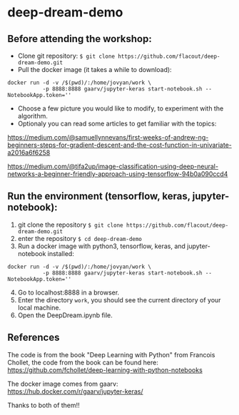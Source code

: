 # deep-dream-demo


## Before attending the workshop:
- Clone git repository: `$ git clone https://github.com/flacout/deep-dream-demo.git`
- Pull the docker image (it takes a while to download):
```
docker run -d -v /$(pwd)/:/home/jovyan/work \
           -p 8888:8888 gaarv/jupyter-keras start-notebook.sh --NotebookApp.token=''
```
- Choose a few picture you would like to modify, to experiment with the algorithm.
- Optionaly you can read some articles to get familiar with the topics:

https://medium.com/@samuellynnevans/first-weeks-of-andrew-ng-beginners-steps-for-gradient-descent-and-the-cost-function-in-univariate-a2016a6f6258

https://medium.com/@tifa2up/image-classification-using-deep-neural-networks-a-beginner-friendly-approach-using-tensorflow-94b0a090ccd4

## Run the environment (tensorflow, keras, jupyter-notebook):

1. git clone the repository `$ git clone https://github.com/flacout/deep-dream-demo.git`
2. enter the repository `$ cd deep-dream-demo`
3. Run a docker image with python3, tensorflow, keras, and jupyter-notebook installed:

```
docker run -d -v /$(pwd)/:/home/jovyan/work \
           -p 8888:8888 gaarv/jupyter-keras start-notebook.sh --NotebookApp.token=''
```


4. Go to localhost:8888 in a browser.
5. Enter the directory `work`, you should see the current directory of your local machine.
6. Open the DeepDream.ipynb file.


## References

The code is from the book "Deep Learning with Python" from Francois Chollet, 
the code from the book can be found here: https://github.com/fchollet/deep-learning-with-python-notebooks

The docker image comes from gaarv: https://hub.docker.com/r/gaarv/jupyter-keras/

Thanks to both of them!!